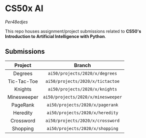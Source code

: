 # CS50x AI

_Per48edjes_

This repo houses assignment/project submissions related to **CS50's Introduction
to Artificial Intelligence with Python**.

## Submissions

| Project | Branch |
|:-------:|:------:|
| Degrees | `ai50/projects/2020/x/degrees`
| Tic-Tac-Toe | `ai50/projects/2020/x/tictactoe`
| Knights | `ai50/projects/2020/x/knights`
| Minesweeper | `ai50/projects/2020/x/minesweeper`
| PageRank | `ai50/projects/2020/x/pagerank`
| Heredity | `ai50/projects/2020/x/heredity`
| Crossword | `ai50/projects/2020/x/crossword`
| Shopping | `ai50/projects/2020/x/shopping`
